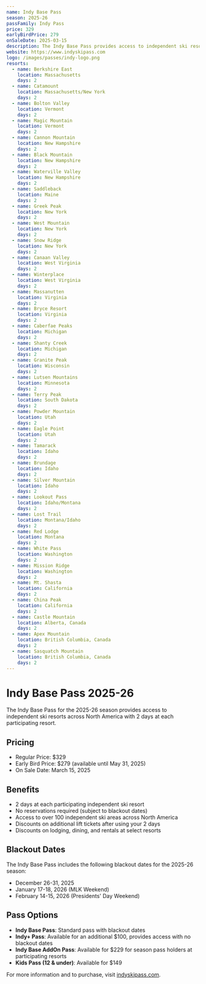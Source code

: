 ```yaml
---
name: Indy Base Pass
season: 2025-26
passFamily: Indy Pass
price: 329
earlyBirdPrice: 279
onSaleDate: 2025-03-15
description: The Indy Base Pass provides access to independent ski resorts across North America with 2 days at each resort and some blackout dates.
website: https://www.indyskipass.com
logo: /images/passes/indy-logo.png
resorts:
  - name: Berkshire East
    location: Massachusetts
    days: 2
  - name: Catamount
    location: Massachusetts/New York
    days: 2
  - name: Bolton Valley
    location: Vermont
    days: 2
  - name: Magic Mountain
    location: Vermont
    days: 2
  - name: Cannon Mountain
    location: New Hampshire
    days: 2
  - name: Black Mountain
    location: New Hampshire
    days: 2
  - name: Waterville Valley
    location: New Hampshire
    days: 2
  - name: Saddleback
    location: Maine
    days: 2
  - name: Greek Peak
    location: New York
    days: 2
  - name: West Mountain
    location: New York
    days: 2
  - name: Snow Ridge
    location: New York
    days: 2
  - name: Canaan Valley
    location: West Virginia
    days: 2
  - name: Winterplace
    location: West Virginia
    days: 2
  - name: Massanutten
    location: Virginia
    days: 2
  - name: Bryce Resort
    location: Virginia
    days: 2
  - name: Caberfae Peaks
    location: Michigan
    days: 2
  - name: Shanty Creek
    location: Michigan
    days: 2
  - name: Granite Peak
    location: Wisconsin
    days: 2
  - name: Lutsen Mountains
    location: Minnesota
    days: 2
  - name: Terry Peak
    location: South Dakota
    days: 2
  - name: Powder Mountain
    location: Utah
    days: 2
  - name: Eagle Point
    location: Utah
    days: 2
  - name: Tamarack
    location: Idaho
    days: 2
  - name: Brundage
    location: Idaho
    days: 2
  - name: Silver Mountain
    location: Idaho
    days: 2
  - name: Lookout Pass
    location: Idaho/Montana
    days: 2
  - name: Lost Trail
    location: Montana/Idaho
    days: 2
  - name: Red Lodge
    location: Montana
    days: 2
  - name: White Pass
    location: Washington
    days: 2
  - name: Mission Ridge
    location: Washington
    days: 2
  - name: Mt. Shasta
    location: California
    days: 2
  - name: China Peak
    location: California
    days: 2
  - name: Castle Mountain
    location: Alberta, Canada
    days: 2
  - name: Apex Mountain
    location: British Columbia, Canada
    days: 2
  - name: Sasquatch Mountain
    location: British Columbia, Canada
    days: 2
---
```


# Indy Base Pass 2025-26

The Indy Base Pass for the 2025-26 season provides access to independent ski resorts across North America with 2 days at each participating resort.

## Pricing

- Regular Price: $329
- Early Bird Price: $279 (available until May 31, 2025)
- On Sale Date: March 15, 2025

## Benefits

- 2 days at each participating independent ski resort
- No reservations required (subject to blackout dates)
- Access to over 100 independent ski areas across North America
- Discounts on additional lift tickets after using your 2 days
- Discounts on lodging, dining, and rentals at select resorts

## Blackout Dates

The Indy Base Pass includes the following blackout dates for the 2025-26 season:
- December 26-31, 2025
- January 17-18, 2026 (MLK Weekend)
- February 14-15, 2026 (Presidents' Day Weekend)

## Pass Options

- **Indy Base Pass**: Standard pass with blackout dates
- **Indy+ Pass**: Available for an additional $100, provides access with no blackout dates
- **Indy Base AddOn Pass**: Available for $229 for season pass holders at participating resorts
- **Kids Pass (12 & under)**: Available for $149

For more information and to purchase, visit [indyskipass.com](https://www.indyskipass.com).
